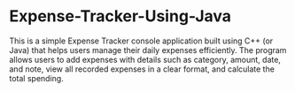 # Expense-Tracker-Using-Java
This is a simple Expense Tracker console application built using C++ (or Java) that helps users manage their daily expenses efficiently. The program allows users to add expenses with details such as category, amount, date, and note, view all recorded expenses in a clear format, and calculate the total spending.
